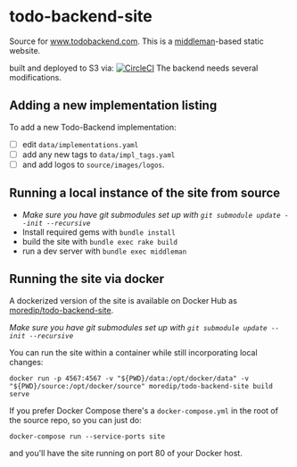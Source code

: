 todo-backend-site
=================

Source for www.todobackend.com. This is a [middleman](https://middlemanapp.com)-based static website. 

built and deployed to S3 via: [![CircleCI](https://circleci.com/gh/TodoBackend/todo-backend-site.svg?style=svg)](https://circleci.com/gh/TodoBackend/todo-backend-site) 
The backend needs several modifications.

## Adding a new implementation listing
To add a new Todo-Backend implementation:
- [ ] edit `data/implementations.yaml`
- [ ] add any new tags to `data/impl_tags.yaml`
- [ ] and add logos to `source/images/logos`.

## Running a local instance of the site from source
- *Make sure you have git submodules set up with `git submodule update --init --recursive`*
- Install required gems with `bundle install`
- build the site with `bundle exec rake build`
- run a dev server with `bundle exec middleman`

## Running the site via docker
A dockerized version of the site is available on Docker Hub as [moredip/todo-backend-site](https://hub.docker.com/r/moredip/todo-backend-site).

*Make sure you have git submodules set up with `git submodule update --init --recursive`*

You can run the site within a container while still incorporating local changes:
```
docker run -p 4567:4567 -v "${PWD}/data:/opt/docker/data" -v "${PWD}/source:/opt/docker/source" moredip/todo-backend-site build serve
```

If you prefer Docker Compose there's a `docker-compose.yml` in the root of the source repo, so you can just do:
```
docker-compose run --service-ports site
```
and you'll have the site running on port 80 of your Docker host.
